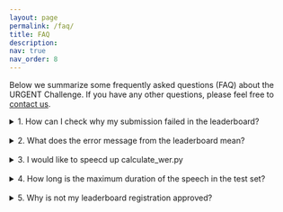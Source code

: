 ```yaml
---
layout: page
permalink: /faq/
title: FAQ
description:
nav: true
nav_order: 8
---
```


Below we summarize some frequently asked questions (FAQ) about the URGENT Challenge. If you have any other questions, please feel free to [contact us](/urgent2025/contact).

<details><summary> 1. How can I check why my submission failed in the leaderboard?</summary>

**Answer:** You could go to `Participate` → `Submit / View Results` and unfold the corresponding failed submission. Then click the text `View scoring error log` to download the error message file. It should display the detailed information about the failure.

<details><summary>expand to see instructions in a screenshot</summary><div>
<img alt="error_message" src="/urgent2025/assets/img/error_log.png" style="max-width: 100%;"/>
</div></details>

</details>

<br>

<details><summary>  2. What does the error message from the leaderboard mean? </summary>

Message 1:
```
  data_pairs.append((uid, refs[uid], audio_path))
KeyError: 'fileid_10009'
```

**Answer:** Your submission contains an invalid file name that is not included in the provided test dataset. Please carefully check whether you are using the correct dataset corresponding to the current evaluation phase.

Message 2:
```
  assert ref.shape == inf.shape, (ref.shape, inf.shape)
AssertionError: ((315934,), (315936,))
```

**Answer:** You submission contains an audio sample that has a different length from the corresponding test sample provided in the official test dataset. Please carefully check your enhanced audios to make sure all sample lengths are consistent with the original audio length. Please also check whether you are using the correct test dataset corresponding to the current evaluation phase.

Message 3:
```
RuntimeError: Error : flac decoder lost sync.
```

**Answer:** You submission contains an invalid audio sample that cannot be properly decoded by the FLAC decoder on the server. Please validate the enhanced audios on your side. FLAC v1.4.3 is recommended.

Message 4:
```
RuntimeError: Error : unknown error in flac decoder.
```

**Answer:** You submission contains an invalid audio sample that cannot be properly decoded by the FLAC decoder on the server. Please validate the enhanced audios on your side. FLAC v1.4.3 is recommended.

Message 5:
```
slurmstepd: error: *** JOB 24880048 ON r288 CANCELLED AT 2024-08-02T04:17:40 DUE TO TIME LIMIT ***
```

or 

```
Timeout: The evaluation server is busy. Please try to resubmit later.
```

**Answer:** Evaluation jobs for your submission were killed due to a timeout. This may be caused by unexpected long queuing in our SLURM system on the server. Please contact us and we will rerun the evaluation for you.


Message 6:
```
RuntimeError: CUDA error: uncorrectable ECC error encountered
CUDA kernel errors might be asynchronously reported at some other API call, so the stacktrace below might be incorrect.
For debugging consider passing CUDA_LAUNCH_BLOCKING=1.
Compile with `TORCH_USE_CUDA_DSA` to enable device-side assertions.
```

**Answer:** Evaluation jobs for your submission were terminated likely due to a hardware issue of the specific node assigned to evaluate your submission. Please contact us and we will rerun the evaluation using another node for you.

</details>

<br>


<details><summary>  3. I would like to speecd up calculate_wer.py </summary>

<br>

`calculate_wer.py` takes around 30~40 minutes (depending on the environment) to evaluate 1000 samples using a single GPU.
It takes some time since it does beam search in decoding.

To make it faster, you can skip the beam search by setting `BEAMSIZE` to 1 [here](https://github.com/urgent-challenge/urgent2025_challenge/blob/2de19bab56c7d7fa5f61f5fdda193a7710c62475/evaluation_metrics/calculate_wer.py#L16).

Note that `BEAMSIZE` is set to 5 in the leaderboard evaluation.
If you would like to check the consistency of the scores between your local and the leaderbord, `BEAMSIZE` should be set to 5.

</details>

<br>


<details><summary>  4. How long is the maximum duration of the speech in the test set? </summary>

<br>

The maximum duration will be around **15 seconds**.
Please note that this number may change.

</details>

<br>


<details><summary>  5. Why is not my leaderboard registration approved? </summary>

<br>

The leaderboard registration is usually approved at least within a day.

If your application is not approved for more than a day, **please check if you have submitted the Google Form**.
We do not approve the registration until we receive it.

If you have done it but have not gotten the approval yet, please reach out to the organizers.

</details>
